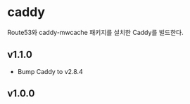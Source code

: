 # caddy

Route53와 caddy-mwcache 패키지를 설치한 Caddy를 빌드한다.

## v1.1.0

- Bump Caddy to v2.8.4

## v1.0.0
